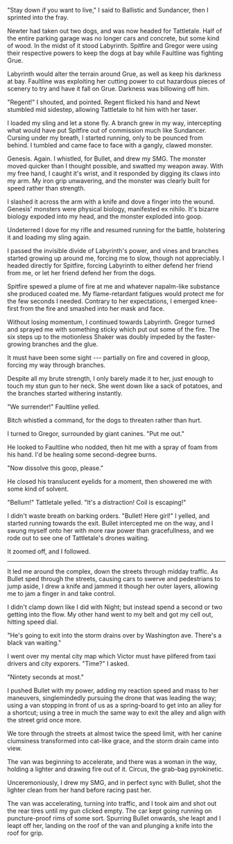 "Stay down if you want to live," I said to Ballistic and Sundancer, then I sprinted into the
fray.

Newter had taken out two dogs, and was now headed for Tattletale. Half of the entire parking
garage was no longer cars and concrete, but some kind of wood. In the midst of it stood Labyrinth.
Spitfire and Gregor were using their respective powers to keep the dogs at bay while Faultline was
fighting Grue.

Labyrinth would alter the terrain around Grue, as well as keep his darkness at bay. Faultline was exploiting
her cutting power to cut hazardous pieces of scenery to try and have it fall on Grue. Darkness was billowing
off him.

"Regent!" I shouted, and pointed. Regent flicked his hand and Newt stumbled mid sidestep, allowing
Tattletale to hit him with her taser.

I loaded my sling and let a stone fly. A branch grew in my way, intercepting what would have put Spitfire out
of commission much like Sundancer. Cursing under my breath, I started running, only to be pounced from
behind. I tumbled and came face to face with a gangly, clawed monster.

Genesis. Again. I whistled, for Bullet, and drew my SMG. The monster moved quicker than I thought possible,
and swatted my weapon away. With my free hand, I caught it's wrist, and it responded by digging its claws
into my arm. My iron grip unwavering, and the monster was clearly built for speed rather than strength.

I slashed it across the arm with a knife and dove a finger into the wound. Genesis' monsters were physical
biology, manifested ex nihilo. It's bizarre biology expoded into my head, and the monster exploded into goop.

Undeterred I dove for my rifle and resumed running for the battle, holstering it and loading my sling again.

I passed the invisible divide of Labyrinth's power, and vines and branches started growing up around me, forcing
me to slow, though not appreciably. I headed directly for Spitfire, forcing Labyrinth to either defend her
friend from me, or let her friend defend her from the dogs.

Spitfire spewed a plume of fire at me and whatever napalm-like substance she produced coated me. My
flame-retardant fatigues would protect me for the few seconds I needed. Contrary to her expectations,
I emerged knee-first from the fire and smashed into her mask and face.

Without losing momentum, I continued towards Labyrinth. Gregor turned and sprayed me with something
sticky which put out some of the fire. The six steps up to the motionless Shaker was
doubly impeded by the faster-growing branches and the glue.

It must have been some sight --- partially on fire and covered in gloop, forcing my way through branches.

Despite all my brute strength, I only barely made it to her, just enough to touch my stun gun to her neck.
She went down like a sack of potatoes, and the branches started withering instantly.

"We surrender!" Faultline yelled.

Bitch whistled a command, for the dogs to threaten rather than hurt.

I turned to Gregor, surrounded by giant canines. "Put me out."

He looked to Faultline who nodded, then hit me with a spray of foam from his hand. I'd be healing
some second-degree burns. 

"Now dissolve this goop, please."

He closed his translucent eyelids for a moment, then showered me with some kind of solvent.

"Bellum!" Tattletale yelled. "It's a distraction! Coil is escaping!"

I didn't waste breath on barking orders. "Bullet! Here girl!" I yelled, and started running
towards the exit. Bullet intercepted me on the way, and I swung myself onto her with more
raw power than gracefullness, and we rode out to see one of Tattletale's drones waiting.

It zoomed off, and I followed.

----

It led me around the complex, down the streets through midday traffic. As Bullet sped through
the streets, causing cars to swerve and pedestrians to jump aside, I drew a knife and jammed it
though her outer layers, allowing me to jam a finger in and take control.

I didn't clamp down like I did with Night; but instead spend a second or two getting into the
flow. My other hand went to my belt and got my cell out, hitting speed dial.

"He's going to exit into the storm drains over by Washington ave. There's a black van waiting."

I went over my mental city map which Victor must have pilfered from taxi drivers and city
exporers. "Time?" I asked.

"Nintety seconds at most."

I pushed Bullet with my power, adding my reaction speed and mass to her maneuvers, singlemindedly
pursuing the drone that was leading the way; using a van stopping in front of us as a spring-board
to get into an alley for a shortcut; using a tree in much the same way to exit the alley and align with
the street grid once more.

We tore through the streets at almost twice the speed limit, with her canine clumsiness transformed
into cat-like grace, and the storm drain came into view.

The van was beginning to accelerate, and there was a woman in the way, holding a lighter and drawing
fire out of it. Circus, the grab-bag pyrokinetic.

Unceremoniously, I drew my SMG, and in perfect sync with Bullet, shot the lighter clean from her hand
before racing past her.

The van was accelerating, turning into traffic, and I took aim and shot out the rear tires until
my gun clicked empty. The car kept going running on puncture-proof rims of some sort. Spurring
Bullet onwards, she leapt and I leapt off her, landing on the roof of the van and plunging a knife
into the roof for grip.
